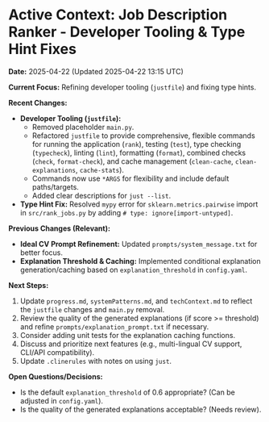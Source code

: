 # Active Context: Job Description Ranker - Developer Tooling & Type Hint Fixes

**Date:** 2025-04-22 (Updated 2025-04-22 13:15 UTC)

**Current Focus:** Refining developer tooling (`justfile`) and fixing type hints.

**Recent Changes:**
- **Developer Tooling (`justfile`):**
    - Removed placeholder `main.py`.
    - Refactored `justfile` to provide comprehensive, flexible commands for running the application (`rank`), testing (`test`), type checking (`typecheck`), linting (`lint`), formatting (`format`), combined checks (`check`, `format-check`), and cache management (`clean-cache`, `clean-explanations`, `cache-stats`).
    - Commands now use `*ARGS` for flexibility and include default paths/targets.
    - Added clear descriptions for `just --list`.
- **Type Hint Fix:** Resolved `mypy` error for `sklearn.metrics.pairwise` import in `src/rank_jobs.py` by adding `# type: ignore[import-untyped]`.

**Previous Changes (Relevant):**
- **Ideal CV Prompt Refinement:** Updated `prompts/system_message.txt` for better focus.
- **Explanation Threshold & Caching:** Implemented conditional explanation generation/caching based on `explanation_threshold` in `config.yaml`.

**Next Steps:**
1.  Update `progress.md`, `systemPatterns.md`, and `techContext.md` to reflect the `justfile` changes and `main.py` removal.
2.  Review the quality of the generated explanations (if score >= threshold) and refine `prompts/explanation_prompt.txt` if necessary.
3.  Consider adding unit tests for the explanation caching functions.
4.  Discuss and prioritize next features (e.g., multi-lingual CV support, CLI/API compatibility).
5.  Update `.clinerules` with notes on using `just`.

**Open Questions/Decisions:**
- Is the default `explanation_threshold` of 0.6 appropriate? (Can be adjusted in `config.yaml`).
- Is the quality of the generated explanations acceptable? (Needs review).
